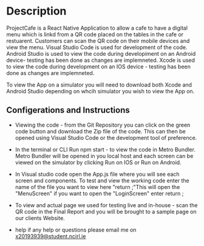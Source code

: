 # Description

ProjectCafe is a React Native Application to allow a cafe to have a digital menu which is linkd from a QR code placed on the tables in the cafe or restuarent. Customers can scan the QR code on their mobile devices and view the menu.
Visual Studio Code is used for development of the code.
Android Studio is used to view the code during developiment on an Android device- testing has been done as changes are implemneted.
Xcode is used to view the code during development on an IOS device - testing has been done as changes are implemneted.

To view the App on a simulator you will need to download both Xcode and Android Studio depending on whcih simulator you wish to view the App on.

## Configerations and Instructions 

- Viewing the code - from the Git Repository you can click on the green code button and download the Zip file of the code. This can then be opened using Visual Studio Code or the development tool of preference.

- In the terminal or CLI Run npm start - to view the code in Metro Bundler. Metro Bundler will be opened in you local host and each screen can be viewed on the simulator by clicking Run on IOS or Run on Android.

- In Visual studio code open the App.js file where you will see each screen and components. To test and view the working code enter the name of the file you want to view here "return <MenuScreen/>;"This will open the "MenuScreen" if you want to open the "LoginScreen" enter return <LoginScreen/>;

- To view and actual page we used for testing live and in-house - scan the QR code in the Final Report and you will be brought to a sample page on our clients Website.


* help if any help or questions please email me on x20193939@student.ncirl.ie
